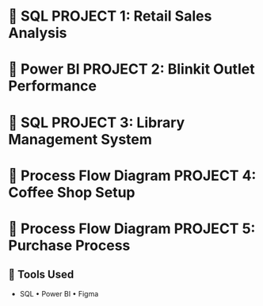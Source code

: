 # 📘 SQL PROJECT 1: Retail Sales Analysis

# 📘 Power BI PROJECT 2: Blinkit Outlet Performance

# 📘 SQL PROJECT 3: Library Management System

# 📘 Process Flow Diagram PROJECT 4: Coffee Shop Setup

# 📘 Process Flow Diagram PROJECT 5: Purchase Process

## 🧠 Tools Used

- SQL • Power BI • Figma
